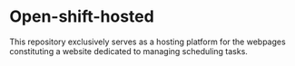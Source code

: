 # Open-shift-hosted

This repository exclusively serves as a hosting platform for the webpages constituting a website dedicated to managing scheduling tasks. 

